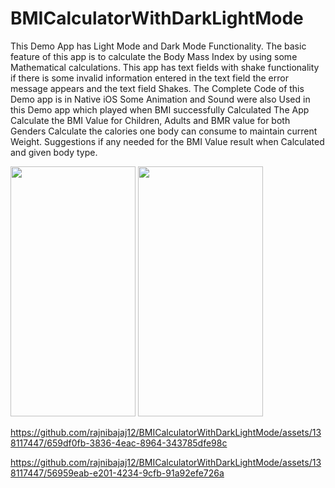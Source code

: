 # BMICalculatorWithDarkLightMode
This Demo App has Light Mode and Dark Mode Functionality. 
The basic feature of this app is to calculate the Body Mass Index by using some Mathematical calculations. 
This app has text fields with shake functionality if there is some invalid information entered in the text field the error message appears and the text field Shakes.
 The Complete Code of this Demo app is in Native iOS Some Animation and Sound were also Used in this Demo app which played when BMI successfully 
 Calculated The App Calculate the BMI Value for Children, Adults and BMR value for both Genders Calculate the calories one body can consume to maintain current Weight. 
 Suggestions if any needed for the BMI Value result when Calculated and given body type.
 

<img src="https://github.com/rajnibajaj12/BMICalculatorWithDarkLightMode/assets/138117447/e432a6aa-29b0-427a-b41a-0027f0fd2db4" width="200" height="400" />
<img src="https://github.com/rajnibajaj12/BMICalculatorWithDarkLightMode/assets/138117447/aeb97555-9575-46d9-9cdd-79340ae05b7f" width="200" height="400" />


https://github.com/rajnibajaj12/BMICalculatorWithDarkLightMode/assets/138117447/659df0fb-3836-4eac-8964-343785dfe98c



https://github.com/rajnibajaj12/BMICalculatorWithDarkLightMode/assets/138117447/56959eab-e201-4234-9cfb-91a92efe726a
